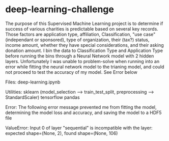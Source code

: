 # deep-learning-challenge

The purpose of this Supervised Machine Learning project is to determine if success of various charities is predictable based on several key records. Those factors are application type, affiliation, Classification, "use case" (independant or sponsored), type of organization, their (tax?) status, income amount, whether they have special considerations, and their asking donation amount. I bin the data to Classification Type and Application Type before running the bins through a Neural Network model with 2 hidden layers. Unfortunately I was unable to problem-solve when running into an error while fitting the neural network model to the trianing model, and could not proceed to test the accuracy of my model. See Error below


Files:
deep-learning.ipynb

Utilities:
sklearn (model_selection --> train_test_split, preprocessing --> StandardScaler)
tensorflow
pandas

Error:
The following error message prevented me from fitting the model, determining the model loss and accuracy, and saving the model to a HDF5 file

ValueError: Input 0 of layer "sequential" is incompatible with the layer: expected shape=(None, 2), found shape=(None, 106)
